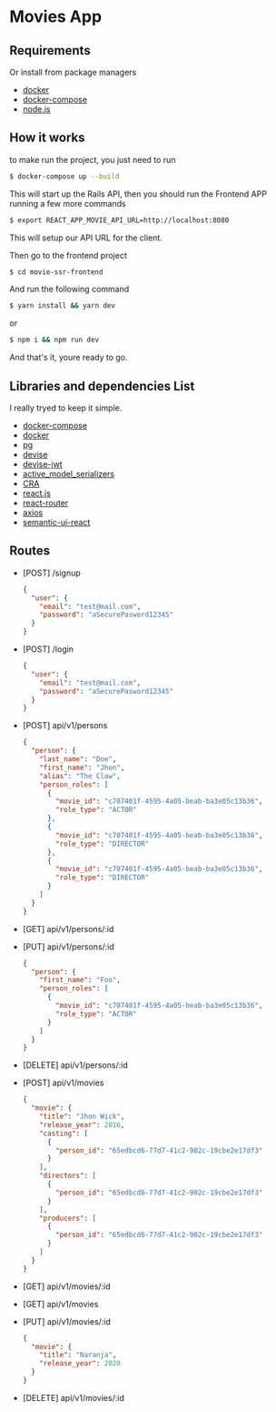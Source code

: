 # Movies App

## Requirements

Or install from package managers

- [docker](https://docs.docker.com/get-docker/)
- [docker-compose](https://docs.docker.com/compose/install/)
- [node.js](https://nodejs.org/es/download/)

## How it works

to make run the project, you just need to run

```sh
$ docker-compose up --build
```

This will start up the Rails API, then you should run the Frontend APP running a few more commands

```sh
$ export REACT_APP_MOVIE_API_URL=http://localhost:8080
```

This will setup our API URL for the client.

Then go to the frontend project

```sh
$ cd movie-ssr-frontend
```

And run the following command

```sh
$ yarn install && yarn dev
```

or

```sh
$ npm i && npm run dev
```

And that's it, youre ready to go.

## Libraries and dependencies List

I really tryed to keep it simple.

- [docker-compose](https://docs.docker.com/compose/install/)
- [docker](https://docs.docker.com/get-docker/)
- [pg](https://rubygems.org/gems/pg/versions/0.18.4)
- [devise](https://github.com/heartcombo/devise)
- [devise-jwt](https://github.com/waiting-for-dev/devise-jwt)
- [active_model_serializers](https://github.com/rails-api/active_model_serializers)
- [CRA](https://reactjs.org/docs/create-a-new-react-app.html)
- [react.js](https://reactjs.org/)
- [react-router](https://reacttraining.com/react-router/web/guides/quick-start)
- [axios](https://github.com/axios/axios)
- [semantic-ui-react](https://react.semantic-ui.com/)

## Routes

- [POST] /signup
  ```json
  {
    "user": {
      "email": "test@mail.com",
      "password": "aSecurePasword12345"
    }
  }
  ```
- [POST] /login
  ```json
  {
    "user": {
      "email": "test@mail.com",
      "password": "aSecurePasword12345"
    }
  }
  ```
- [POST] api/v1/persons
  ```json
  {
    "person": {
      "last_name": "Doe",
      "first_name": "Jhon",
      "alias": "The Claw",
      "person_roles": [
        {
          "movie_id": "c707401f-4595-4a05-beab-ba3e05c13b36",
          "role_type": "ACTOR"
        },
        {
          "movie_id": "c707401f-4595-4a05-beab-ba3e05c13b36",
          "role_type": "DIRECTOR"
        },
        {
          "movie_id": "c707401f-4595-4a05-beab-ba3e05c13b36",
          "role_type": "DIRECTOR"
        }
      ]
    }
  }
  ```
- [GET] api/v1/persons/:id
- [PUT] api/v1/persons/:id
  ```json
  {
    "person": {
      "first_name": "Foo",
      "person_roles": [
        {
          "movie_id": "c707401f-4595-4a05-beab-ba3e05c13b36",
          "role_type": "ACTOR"
        }
      ]
    }
  }
  ```
- [DELETE] api/v1/persons/:id

- [POST] api/v1/movies
  ```json
  {
    "movie": {
      "title": "Jhon Wick",
      "release_year": 2016,
      "casting": [
        {
          "person_id": "65edbcd6-77d7-41c2-902c-19cbe2e17df3"
        }
      ],
      "directors": [
        {
          "person_id": "65edbcd6-77d7-41c2-902c-19cbe2e17df3"
        }
      ],
      "producers": [
        {
          "person_id": "65edbcd6-77d7-41c2-902c-19cbe2e17df3"
        }
      ]
    }
  }
  ```
- [GET] api/v1/movies/:id
- [GET] api/v1/movies
- [PUT] api/v1/movies/:id
  ```json
  {
    "movie": {
      "title": "Naranja",
      "release_year": 2020
    }
  }
  ```
- [DELETE] api/v1/movies/:id
